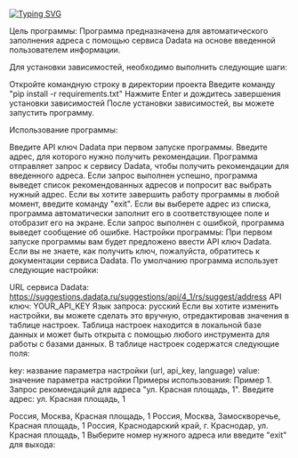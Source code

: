 <a href="https://git.io/typing-svg"><img src="https://readme-typing-svg.demolab.com?font=Fira+Code&pause=1000&center=true&vCenter=true&width=435&lines=DaDaTa_servise%F0%9F%87%B7%F0%9F%87%BA" alt="Typing SVG" /></a>

Цель программы:
Программа предназначена для автоматического заполнения адреса с помощью сервиса Dadata на основе введенной пользователем информации.

Для установки зависимостей, необходимо выполнить следующие шаги:

Откройте командную строку в директории проекта
Введите команду "pip install -r requirements.txt"
Нажмите Enter и дождитесь завершения установки зависимостей
После установки зависимостей, вы можете запустить программу.

Использование программы:

Введите API ключ Dadata при первом запуске программы.
Введите адрес, для которого нужно получить рекомендации.
Программа отправляет запрос к сервису Dadata, чтобы получить рекомендации для введенного адреса.
Если запрос выполнен успешно, программа выведет список рекомендованных адресов и попросит вас выбрать нужный адрес.
Если вы хотите завершить работу программы в любой момент, введите команду "exit".
Если вы выберете адрес из списка, программа автоматически заполнит его в соответствующее поле и отобразит его на экране.
Если запрос выполнен с ошибкой, программа выведет сообщение об ошибке.
Настройки программы:
При первом запуске программы вам будет предложено ввести API ключ Dadata. Если вы не знаете, как получить ключ, пожалуйста, обратитесь к документации сервиса Dadata. По умолчанию программа использует следующие настройки:

URL сервиса Dadata: https://suggestions.dadata.ru/suggestions/api/4_1/rs/suggest/address
API ключ: YOUR_API_KEY
Язык запроса: русский
Если вы хотите изменить настройки, вы можете сделать это вручную, отредактировав значения в таблице настроек. Таблица настроек находится в локальной базе данных и может быть открыта с помощью любого инструмента для работы с базами данных. В таблице настроек содержатся следующие поля:

key: название параметра настройки (url, api_key, language)
value: значение параметра настройки
Примеры использования:
Пример 1. Запрос рекомендаций для адреса "ул. Красная площадь, 1".
Введите адрес: ул. Красная площадь, 1

Россия, Москва, Красная площадь, 1
Россия, Москва, Замоскворечье, Красная площадь, 1
Россия, Краснодарский край, г. Краснодар, ул. Красная площадь, 1
Выберите номер нужного адреса или введите "exit" для выхода:

